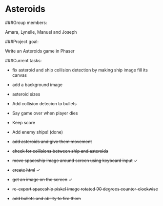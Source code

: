 # Asteroids

###Group members: 

Amara, Lynelle, Manuel and Joseph 

###Project goal:

Write an Asteroids game in Phaser

###Current tasks:

- fix asteroid and ship collision detection by making ship image fill its canvas
- add a background image
- asteroid sizes
- Add collision detecion to bullets
- Say game over when player dies
- Keep score
- Add enemy ships! (done)

- ~~add asteroids and give them movement~~
- ~~check for collisions between ship and asteroids~~
- ~~move spaceship image around screen using keyboard input~~ ✓
- ~~create html~~ ✓
- ~~get an image on the screen~~ ✓
- ~~re-export spaceship piskel image rotated 90 degrees counter-clockwise~~
- ~~add bullets and ability to fire them~~

